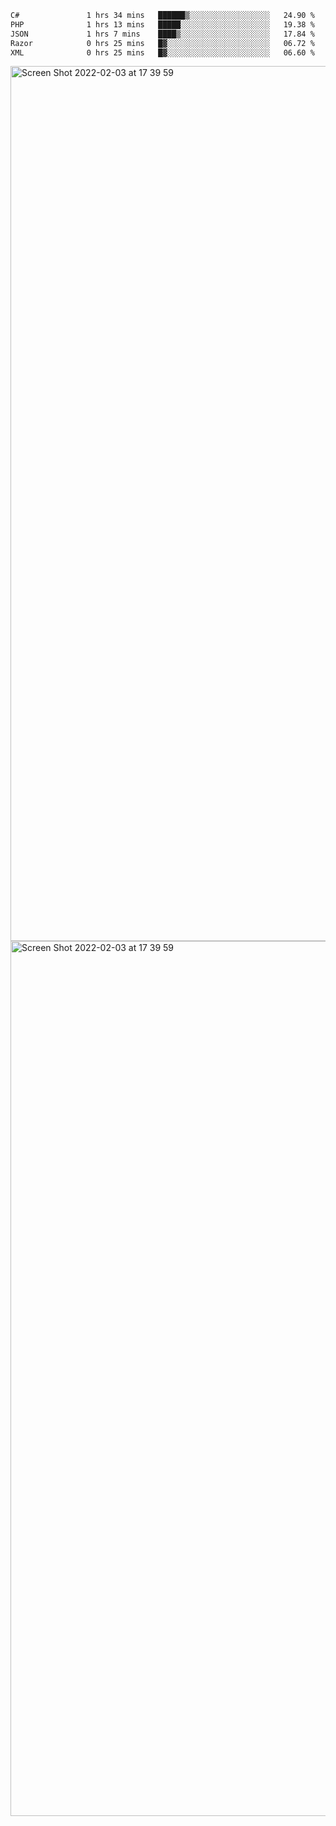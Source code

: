 <!--START_SECTION:waka-->

```txt
C#               1 hrs 34 mins   ██████▒░░░░░░░░░░░░░░░░░░   24.90 %
PHP              1 hrs 13 mins   █████░░░░░░░░░░░░░░░░░░░░   19.38 %
JSON             1 hrs 7 mins    ████▒░░░░░░░░░░░░░░░░░░░░   17.84 %
Razor            0 hrs 25 mins   █▓░░░░░░░░░░░░░░░░░░░░░░░   06.72 %
XML              0 hrs 25 mins   █▓░░░░░░░░░░░░░░░░░░░░░░░   06.60 %
```

<!--END_SECTION:waka-->

<img width="1400" alt="Screen Shot 2022-02-03 at 17 39 59" src="https://user-images.githubusercontent.com/45716542/152387304-f2b60485-53a6-4f4b-a818-5cefb1b0c0ae.png">
<img width="1400" alt="Screen Shot 2022-02-03 at 17 39 59" src="https://user-images.githubusercontent.com/45716542/152387273-ea5cdf21-2a45-44da-8bef-00c1763b1d42.png">
